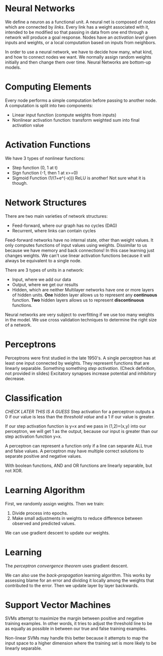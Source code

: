 # Neural Networks

We define a neuron as a functional unit. A neural net is composed of *nodes* which are connected by *links*. Every link has a weight associated with it, intended to be modified so that passing in data from one end through a network will produce a goal response. Nodes have an *activation level* given inputs and weights, or a local computation based on inputs from neighbors. 

In order to use a neural network, we have to decide how many, what kind, and how to connect nodes we want. We normally assign random weights initially and then change them over time. Neural Networks are bottom-up models.  

# Computing Elements

Every node performs a simple computation before passing to another node. A computation is split into two components: 
- Linear input function (compute weights from inputs)
- Nonlinear activation function: transform weighted sum into final activation value
# Activation Functions

We have 3 types of nonlinear functions:
- Step function (0, 1 at t)
- Sign function (-1, then 1 at x>=0)
- Sigmoid Function (1/(1+e^(-x)))
ReLU is another! Not sure what it is though. 
# Network Structures

There are two main varieties of network structures:
- Feed-forward, where our graph has no cycles (DAG)
- Recurrent, where links can contain cycles

Feed-forward networks have no internal state, other than weight values. It only computes functions of input values using weights. Dissimilar to us because we have memory and back connections! In this case learning just changes weights. We can't use linear activation functions because it will always be equivalent to a single node. 

There are 3 types of units in a network:
- Input, where we add our data
- Output, where we get our results
- Hidden, which are neither
Multilayer networks have one or more layers of hidden units. **One** hidden layer allows us to represent any **continuous** function. **Two** hidden layers allows us to represent **discontinuous** functions. 

Neural networks are very subject to overfitting if we use too many weights in the model. We use cross validation techniques to determine the right size of a network. 
# Perceptrons

Perceptrons were first studied in the late 1950's. A single perceptron has at least one input connected by weights. They represent functions that are linearly separable. Something something *step activation*. (Check definition, not provided in slides) Excitatory synapses increase potential and inhibitory decrease.
# Classification

*CHECK LATER THIS IS A GUESS*
Step activation for a perceptron outputs a 0 if our value is less than the *threshold value* and a 1 if our value is greater. 

If our step activation function is y=x and we pass in (1,2)=(x,y) into our perceptron, we will get 1 as the output, because our input is greater than our step activation function y=x. 

A perceptron can represent a function only if a line can separate ALL true and false values. A perceptron may have multiple correct solutions to separate positive and negative values. 

With boolean functions, AND and OR functions are linearly separable, but not XOR. 

# Learning Algorithm

First, we randomly assign weights. Then we train:
1. Divide process into epochs. 
2. Make small adjustments in weights to reduce difference between observed and predicted values. 

We can use gradient descent to update our weights. 

# Learning

The *perceptron convergence theorem* uses gradient descent. 

We can also use the *back-propagation* learning algorithm. This works by assessing blame for an error and dividing it locally among the weights that contributed to the error. Then we update layer by layer backwards. 
# Support Vector Machines

SVMs attempt to maximize the margin between positive and negative training examples. In other words, it tries to adjust the threshold line to be as equally as possible in between our true and false training examples. 

Non-linear SVMs may handle this better because it attempts to map the input space to a higher dimension where the training set is more likely to be linearly separable. 